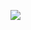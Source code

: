 ![](https://scontent-a-sin.xx.fbcdn.net/hphotos-xfp1/v/t1.0-9/10426772_819330061410690_7744831293997341500_n.jpg?oh=c4652481c31d5e9f48058a840a4565b8&oe=5567275B)
